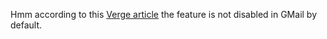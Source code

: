 Hmm according to this <a href="https://www.theverge.com/2019/7/3/20680903/email-pixel-trackers-how-to-stop-images-automatic-download">Verge article</a> the feature is not disabled in GMail by default. 
